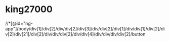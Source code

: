 # king27000
//*[@id="ng-app"]/body/div[1]/div[2]/div/div[2]/div[3]/div/div[2]/div[1]/div/div[1]/div[2]/div[2]/div[21]/div[2]/div/div/div[2]/div/div[4]/div/div/div/div[2]/button
